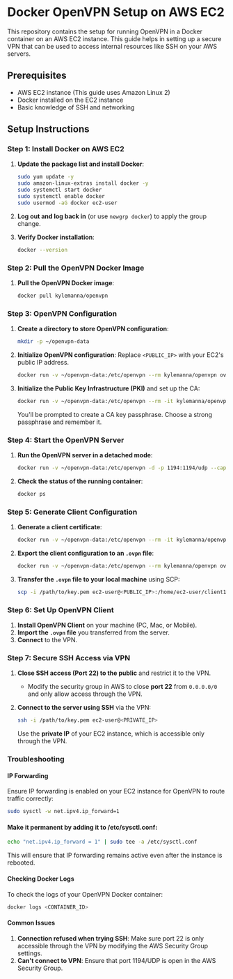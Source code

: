 # Docker OpenVPN Setup on AWS EC2

This repository contains the setup for running OpenVPN in a Docker container on an AWS EC2 instance. This guide helps in setting up a secure VPN that can be used to access internal resources like SSH on your AWS servers.

## Prerequisites
- AWS EC2 instance (This guide uses Amazon Linux 2)
- Docker installed on the EC2 instance
- Basic knowledge of SSH and networking

## Setup Instructions

### Step 1: Install Docker on AWS EC2

1. **Update the package list and install Docker**:
    ```sh
    sudo yum update -y
    sudo amazon-linux-extras install docker -y
    sudo systemctl start docker
    sudo systemctl enable docker
    sudo usermod -aG docker ec2-user
    ```

2. **Log out and log back in** (or use `newgrp docker`) to apply the group change.

3. **Verify Docker installation**:
    ```sh
    docker --version
    ```

### Step 2: Pull the OpenVPN Docker Image

1. **Pull the OpenVPN Docker image**:
    ```sh
    docker pull kylemanna/openvpn
    ```

### Step 3: OpenVPN Configuration

1. **Create a directory to store OpenVPN configuration**:
    ```sh
    mkdir -p ~/openvpn-data
    ```

2. **Initialize OpenVPN configuration**:
    Replace `<PUBLIC_IP>` with your EC2's public IP address.
    ```sh
    docker run -v ~/openvpn-data:/etc/openvpn --rm kylemanna/openvpn ovpn_genconfig -u udp://<PUBLIC_IP>
    ```

3. **Initialize the Public Key Infrastructure (PKI)** and set up the CA:
    ```sh
    docker run -v ~/openvpn-data:/etc/openvpn --rm -it kylemanna/openvpn ovpn_initpki
    ```

    You'll be prompted to create a CA key passphrase. Choose a strong passphrase and remember it.

### Step 4: Start the OpenVPN Server

1. **Run the OpenVPN server in a detached mode**:
    ```sh
    docker run -v ~/openvpn-data:/etc/openvpn -d -p 1194:1194/udp --cap-add=NET_ADMIN kylemanna/openvpn
    ```

2. **Check the status of the running container**:
    ```sh
    docker ps
    ```

### Step 5: Generate Client Configuration

1. **Generate a client certificate**:
    ```sh
    docker run -v ~/openvpn-data:/etc/openvpn --rm -it kylemanna/openvpn easyrsa build-client-full client1 nopass
    ```

2. **Export the client configuration to an `.ovpn` file**:
    ```sh
    docker run -v ~/openvpn-data:/etc/openvpn --rm kylemanna/openvpn ovpn_getclient client1 > client1.ovpn
    ```

3. **Transfer the `.ovpn` file to your local machine** using SCP:
    ```sh
    scp -i /path/to/key.pem ec2-user@<PUBLIC_IP>:/home/ec2-user/client1.ovpn /path/to/local/machine
    ```

### Step 6: Set Up OpenVPN Client

1. **Install OpenVPN Client** on your machine (PC, Mac, or Mobile).
2. **Import the `.ovpn` file** you transferred from the server.
3. **Connect** to the VPN.

### Step 7: Secure SSH Access via VPN

1. **Close SSH access (Port 22) to the public** and restrict it to the VPN.
    - Modify the security group in AWS to close **port 22** from `0.0.0.0/0` and only allow access through the VPN.
2. **Connect to the server using SSH** via the VPN:
    ```sh
    ssh -i /path/to/key.pem ec2-user@<PRIVATE_IP>
    ```

    Use the **private IP** of your EC2 instance, which is accessible only through the VPN.

### Troubleshooting

#### IP Forwarding
Ensure IP forwarding is enabled on your EC2 instance for OpenVPN to route traffic correctly:
```sh
sudo sysctl -w net.ipv4.ip_forward=1
```

#### Make it permanent by adding it to /etc/sysctl.conf:
```sh
echo "net.ipv4.ip_forward = 1" | sudo tee -a /etc/sysctl.conf
```
This will ensure that IP forwarding remains active even after the instance is rebooted.


#### Checking Docker Logs
To check the logs of your OpenVPN Docker container:
```sh
docker logs <CONTAINER_ID>
```

#### Common Issues
1. **Connection refused when trying SSH**: Make sure port 22 is only accessible through the VPN by modifying the AWS Security Group settings.
2. **Can't connect to VPN**: Ensure that port 1194/UDP is open in the AWS Security Group.






